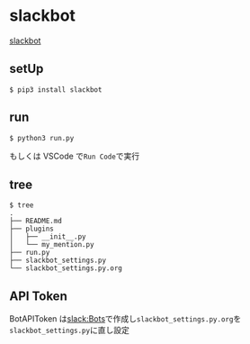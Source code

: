 # slackbot

[slackbot](https://github.com/lins05/slackbot)

## setUp

```
$ pip3 install slackbot
```

## run

```
$ python3 run.py
```

もしくは VSCode で`Run Code`で実行

## tree

```
$ tree
.
├── README.md
├── plugins
│   ├── __init__.py
│   └── my_mention.py
├── run.py
├── slackbot_settings.py
└── slackbot_settings.py.org
```

## API Token

BotAPIToken は[slack:Bots](https://slack.com/apps/A0F7YS25R-bots)で作成し`slackbot_settings.py.org`を`slackbot_settings.py`に直し設定
